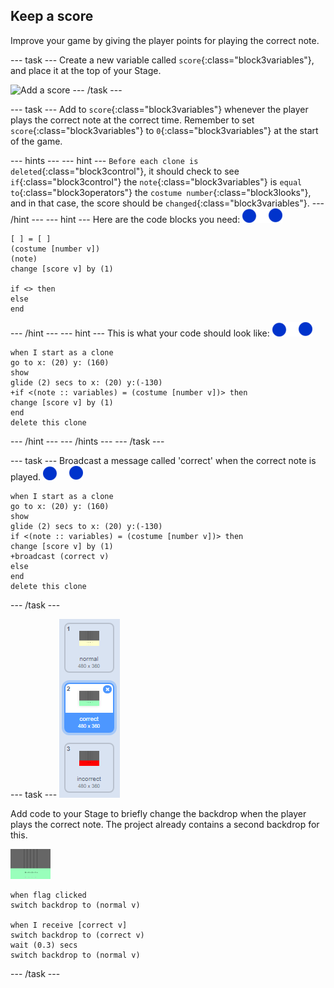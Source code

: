 ## Keep a score

Improve your game by giving the player points for playing the correct note.

--- task ---
Create a new variable called `score`{:class="block3variables"}, and place it at the top of your Stage.

![Add a score](images/add-score.png)
--- /task ---

--- task ---
Add to `score`{:class="block3variables"} whenever the player plays the correct note at the correct time. Remember to set `score`{:class="block3variables"} to `0`{:class="block3variables"} at the start of the game.

--- hints ---
--- hint ---
`Before each clone is deleted`{:class="block3control"}, it should check to see `if`{:class="block3control"} the `note`{:class="block3variables"} is `equal to`{:class="block3operators"} the `costume number`{:class="block3looks"}, and in that case, the score should be `changed`{:class="block3variables"}.
--- /hint ---
--- hint ---
Here are the code blocks you need:
![note](images/note-sprite.png)
```blocks3
[ ] = [ ]
(costume [number v])
(note)
change [score v] by (1)

if <> then
else
end
```
--- /hint ---
--- hint ---
This is what your code should look like:
![note](images/note-sprite.png)
```blocks3
when I start as a clone
go to x: (20) y: (160)
show
glide (2) secs to x: (20) y:(-130)
+if <(note :: variables) = (costume [number v])> then
change [score v] by (1)
end
delete this clone
```
--- /hint ---
--- /hints ---
--- /task ---

--- task ---
Broadcast a message called 'correct' when the correct note is played.
![note](images/note-sprite.png)
```blocks3
when I start as a clone
go to x: (20) y: (160)
show
glide (2) secs to x: (20) y:(-130)
if <(note :: variables) = (costume [number v])> then
change [score v] by (1)
+broadcast (correct v)
else
end
delete this clone
```
--- /task ---

--- task ---
![Correct stage background](images/correct-costume.png)

Add code to your Stage to briefly change the backdrop when the player plays the correct note. The project already contains a second backdrop for this.

![stage](images/stage.png)
```blocks3
when flag clicked
switch backdrop to (normal v)

when I receive [correct v]
switch backdrop to (correct v)
wait (0.3) secs
switch backdrop to (normal v)
```
--- /task ---
